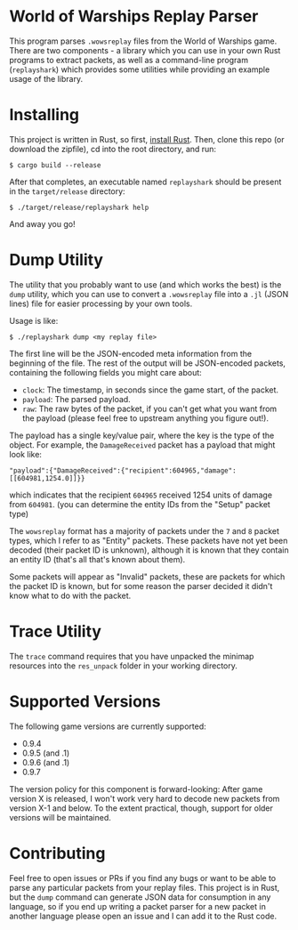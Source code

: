 World of Warships Replay Parser
===============================

This program parses `.wowsreplay` files from the World of Warships game. There are two components - a library which you can use in your own Rust programs to extract packets, as well as a command-line program (`replayshark`) which provides some utilities while providing an example usage of the library.

Installing
==========

This project is written in Rust, so first, [install Rust](https://www.rust-lang.org/learn/get-started). Then, clone this repo (or download the zipfile), cd into the root directory, and run:
```
$ cargo build --release
```
After that completes, an executable named `replayshark` should be present in the `target/release` directory:
```
$ ./target/release/replayshark help
```

And away you go!

Dump Utility
============

The utility that you probably want to use (and which works the best) is the `dump` utility, which you can use to convert a `.wowsreplay` file into a `.jl` (JSON lines) file for easier processing by your own tools.

Usage is like:
```
$ ./replayshark dump <my replay file>
```

The first line will be the JSON-encoded meta information from the beginning of the file. The rest of the output will be JSON-encoded packets, containing the following fields you might care about:
- `clock`: The timestamp, in seconds since the game start, of the packet.
- `payload`: The parsed payload.
- `raw`: The raw bytes of the packet, if you can't get what you want from the payload (please feel free to upstream anything you figure out!).

The payload has a single key/value pair, where the key is the type of the object. For example, the `DamageReceived` packet has a payload that might look like:
```
"payload":{"DamageReceived":{"recipient":604965,"damage":[[604981,1254.0]]}}
```
which indicates that the recipient `604965` received 1254 units of damage from `604981`. (you can determine the entity IDs from the "Setup" packet type)

The `wowsreplay` format has a majority of packets under the `7` and `8` packet types, which I refer to as "Entity" packets. These packets have not yet been decoded (their packet ID is unknown), although it is known that they contain an entity ID (that's all that's known about them).

Some packets will appear as "Invalid" packets, these are packets for which the packet ID is known, but for some reason the parser decided it didn't know what to do with the packet.

Trace Utility
=============

The `trace` command requires that you have unpacked the minimap resources into the `res_unpack` folder in your working directory.

Supported Versions
==================

The following game versions are currently supported:
- 0.9.4
- 0.9.5 (and .1)
- 0.9.6 (and .1)
- 0.9.7

The version policy for this component is forward-looking: After game version X is released, I won't work very hard to decode new packets from version X-1 and below. To the extent practical, though, support for older versions will be maintained.

Contributing
============

Feel free to open issues or PRs if you find any bugs or want to be able to parse any particular packets from your replay files. This project is in Rust, but the `dump` command can generate JSON data for consumption in any language, so if you end up writing a packet parser for a new packet in another language please open an issue and I can add it to the Rust code.
